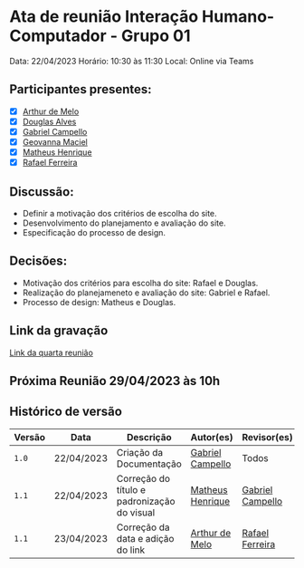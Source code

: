 # Ata de reunião Interação Humano-Computador - Grupo 01

Data: 22/04/2023
Horário: 10:30 às 11:30
Local: Online via Teams

## Participantes presentes:

- [x] [Arthur de Melo](https://github.com/arthurmlv)
- [x] [Douglas Alves](https://github.com/dougAlvs)
- [x] [Gabriel Campello](https://github.com/G16C)
- [x] [Geovanna Maciel]((https://github.com/manuziny))
- [x] [Matheus Henrique](https://github.com/mathonaut)
- [x] [Rafael Ferreira](https://github.com/RafaelCLG0)

## Discussão:

- Definir a motivação dos critérios de escolha do site.
- Desenvolvimento do planejamento e avaliação do site.
- Especificação do processo de design.

## Decisões:

- Motivação dos critérios para escolha do site: Rafael e Douglas.
- Realização do planejameneto e avaliação do site: Gabriel e Rafael.
- Processo de design: Matheus e Douglas.

## Link da gravação

[Link da quarta reunião](https://unbbr.sharepoint.com/sites/REQeIHC-Grupo1/Documentos%20Compartilhados/IHC/Recordings/IHC-20230422_111421-Meeting%20Recording.mp4?web=1)

## Próxima Reunião 29/04/2023 às 10h

## Histórico de versão

| Versão |    Data    |                  Descrição                  |                    Autor(es)                     |                 Revisor(es)                 |
| ------ | ---------- | ------------------------------------------- | ------------------------------------------------ | ------------------------------------------- |
| `1.0`  | 22/04/2023 |           Criação da Documentação           |   [Gabriel Campello](https://github.com/G16C)    |                    Todos                    |
| `1.1`  | 22/04/2023 | Correção do título e padronização do visual | [Matheus Henrique](https://github.com/mathonaut) | [Gabriel Campello](https://github.com/G16C) |
| `1.1`  | 23/04/2023 | Correção da data e adição do link | [Arthur de Melo](https://github.com/arthurmlv) | [Rafael Ferreira](https://github.com/RafaelCLG0) |
